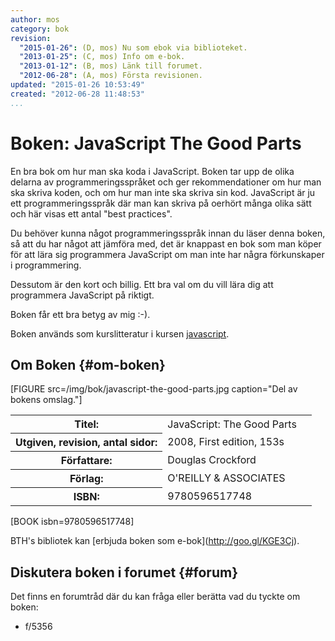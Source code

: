 ```yaml
---
author: mos
category: bok
revision:
  "2015-01-26": (D, mos) Nu som ebok via biblioteket.
  "2013-01-25": (C, mos) Info om e-bok.
  "2013-01-12": (B, mos) Länk till forumet.
  "2012-06-28": (A, mos) Första revisionen.
updated: "2015-01-26 10:53:49"
created: "2012-06-28 11:48:53"
...
```

Boken: JavaScript The Good Parts
==================================

En bra bok om hur man ska koda i JavaScript. Boken tar upp de olika delarna av programmeringsspråket och ger rekommendationer om hur man ska skriva koden, och om hur man inte ska skriva sin kod. JavaScript är ju ett programmeringsspråk där man kan skriva på oerhört många olika sätt och här visas ett antal "best practices".

<!--more-->

Du behöver kunna något programmeringsspråk innan du läser denna boken, så att du har något att jämföra med, det är knappast en bok som man köper för att lära sig programmera JavaScript om man inte har några förkunskaper i programmering.

Dessutom är den kort och billig. Ett bra val om du vill lära dig att programmera JavaScript på riktigt.

Boken får ett bra betyg av mig :-).

Boken används som kurslitteratur i kursen [javascript](/javascript).



Om Boken {#om-boken}
--------------------

[FIGURE src=/img/bok/javascript-the-good-parts.jpg caption="Del av bokens omslag."]

<table>
<tr><th>Titel:</th><td>JavaScript: The Good Parts<td></tr>
<tr><th>Utgiven, revision, antal sidor:</th><td>2008, First edition, 153s<td></tr>
<tr><th>Författare:</th><td>Douglas Crockford<td></tr>
<tr><th>Förlag:</th><td>O'REILLY & ASSOCIATES<td></tr>
<tr><th>ISBN:</th><td>9780596517748<td></tr>
</table>

[BOOK isbn=9780596517748]

BTH's bibliotek kan [erbjuda boken som e-bok](<a href='http://goo.gl/KGE3Cj'>http://goo.gl/KGE3Cj</a>).



Diskutera boken i forumet {#forum}
----------------------------------

Det finns en forumtråd där du kan fråga eller berätta vad du tyckte om boken:

* f/5356




